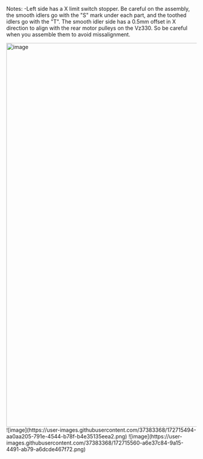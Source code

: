 Notes:
  -Left side has a X limit switch stopper. Be careful on the assembly, the smooth idlers go with the "S" mark under each part, and the toothed idlers go with the "T". The smooth idler side has a 0.5mm offset in X direction to align with the rear motor pulleys on the Vz330. So be careful when you assemble them to avoid missalignment.
  
<img width="1014" alt="image" src="https://user-images.githubusercontent.com/37383368/227410430-2254f61b-e2d3-4532-8781-bcae619bf39c.png">
![image](https://user-images.githubusercontent.com/37383368/172715494-aa0aa205-791e-4544-b78f-b4e35135eea2.png)
![image](https://user-images.githubusercontent.com/37383368/172715560-a6e37c84-9a15-4491-ab79-a6dcde467f72.png)

